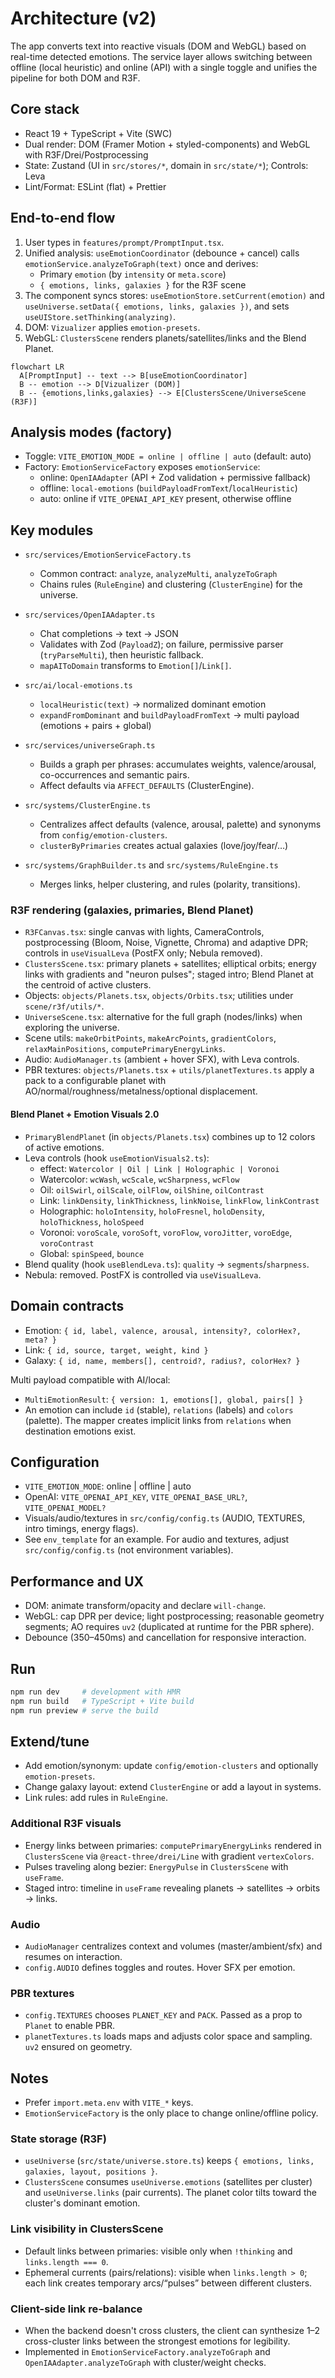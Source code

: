 # Architecture (v2)

The app converts text into reactive visuals (DOM and WebGL) based on real-time detected emotions. The service layer allows switching between offline (local heuristic) and online (API) with a single toggle and unifies the pipeline for both DOM and R3F.

## Core stack

- React 19 + TypeScript + Vite (SWC)
- Dual render: DOM (Framer Motion + styled-components) and WebGL with R3F/Drei/Postprocessing
- State: Zustand (UI in `src/stores/*`, domain in `src/state/*`); Controls: Leva
- Lint/Format: ESLint (flat) + Prettier

## End-to-end flow

1) User types in `features/prompt/PromptInput.tsx`.
2) Unified analysis: `useEmotionCoordinator` (debounce + cancel) calls `emotionService.analyzeToGraph(text)` once and derives:
   - Primary `emotion` (by `intensity` or `meta.score`)
   - `{ emotions, links, galaxies }` for the R3F scene
3) The component syncs stores: `useEmotionStore.setCurrent(emotion)` and `useUniverse.setData({ emotions, links, galaxies })`, and sets `useUIStore.setThinking(analyzing)`.
4) DOM: `Vizualizer` applies `emotion-presets`.
5) WebGL: `ClustersScene` renders planets/satellites/links and the Blend Planet.

```mermaid
flowchart LR
  A[PromptInput] -- text --> B[useEmotionCoordinator]
  B -- emotion --> D[Vizualizer (DOM)]
  B -- {emotions,links,galaxies} --> E[ClustersScene/UniverseScene (R3F)]
```

## Analysis modes (factory)

- Toggle: `VITE_EMOTION_MODE = online | offline | auto` (default: auto)
- Factory: `EmotionServiceFactory` exposes `emotionService`:
  - online: `OpenIAAdapter` (API + Zod validation + permissive fallback)
  - offline: `local-emotions` (`buildPayloadFromText`/`localHeuristic`)
  - auto: online if `VITE_OPENAI_API_KEY` present, otherwise offline

## Key modules

- `src/services/EmotionServiceFactory.ts`
  - Common contract: `analyze`, `analyzeMulti`, `analyzeToGraph`
  - Chains rules (`RuleEngine`) and clustering (`ClusterEngine`) for the universe.

- `src/services/OpenIAAdapter.ts`
  - Chat completions → text → JSON
  - Validates with Zod (`PayloadZ`); on failure, permissive parser (`tryParseMulti`), then heuristic fallback.
  - `mapAIToDomain` transforms to `Emotion[]`/`Link[]`.

- `src/ai/local-emotions.ts`
  - `localHeuristic(text)` → normalized dominant emotion
  - `expandFromDominant` and `buildPayloadFromText` → multi payload (emotions + pairs + global)

- `src/services/universeGraph.ts`
  - Builds a graph per phrases: accumulates weights, valence/arousal, co-occurrences and semantic pairs.
  - Affect defaults via `AFFECT_DEFAULTS` (ClusterEngine).

- `src/systems/ClusterEngine.ts`
  - Centralizes affect defaults (valence, arousal, palette) and synonyms from `config/emotion-clusters`.
  - `clusterByPrimaries` creates actual galaxies (love/joy/fear/…)

- `src/systems/GraphBuilder.ts` and `src/systems/RuleEngine.ts`
  - Merges links, helper clustering, and rules (polarity, transitions).

### R3F rendering (galaxies, primaries, Blend Planet)

- `R3FCanvas.tsx`: single canvas with lights, CameraControls, postprocessing (Bloom, Noise, Vignette, Chroma) and adaptive DPR; controls in `useVisualLeva` (PostFX only; Nebula removed).
- `ClustersScene.tsx`: primary planets + satellites; elliptical orbits; energy links with gradients and "neuron pulses"; staged intro; Blend Planet at the centroid of active clusters.
- Objects: `objects/Planets.tsx`, `objects/Orbits.tsx`; utilities under `scene/r3f/utils/*`.
- `UniverseScene.tsx`: alternative for the full graph (nodes/links) when exploring the universe.
- Scene utils: `makeOrbitPoints`, `makeArcPoints`, `gradientColors`, `relaxMainPositions`, `computePrimaryEnergyLinks`.
- Audio: `AudioManager.ts` (ambient + hover SFX), with Leva controls.
- PBR textures: `objects/Planets.tsx` + `utils/planetTextures.ts` apply a pack to a configurable planet with AO/normal/roughness/metalness/optional displacement.

#### Blend Planet + Emotion Visuals 2.0

- `PrimaryBlendPlanet` (in `objects/Planets.tsx`) combines up to 12 colors of active emotions.
- Leva controls (hook `useEmotionVisuals2.ts`):
  - effect: `Watercolor | Oil | Link | Holographic | Voronoi`
  - Watercolor: `wcWash`, `wcScale`, `wcSharpness`, `wcFlow`
  - Oil: `oilSwirl`, `oilScale`, `oilFlow`, `oilShine`, `oilContrast`
  - Link: `linkDensity`, `linkThickness`, `linkNoise`, `linkFlow`, `linkContrast`
  - Holographic: `holoIntensity`, `holoFresnel`, `holoDensity`, `holoThickness`, `holoSpeed`
  - Voronoi: `voroScale`, `voroSoft`, `voroFlow`, `voroJitter`, `voroEdge`, `voroContrast`
  - Global: `spinSpeed`, `bounce`
- Blend quality (hook `useBlendLeva.ts`): `quality` → `segments`/`sharpness`.
- Nebula: removed. PostFX is controlled via `useVisualLeva`.

## Domain contracts

- Emotion: `{ id, label, valence, arousal, intensity?, colorHex?, meta? }`
- Link: `{ id, source, target, weight, kind }`
- Galaxy: `{ id, name, members[], centroid?, radius?, colorHex? }`

Multi payload compatible with AI/local:

- `MultiEmotionResult`: `{ version: 1, emotions[], global, pairs[] }`
- An emotion can include `id` (stable), `relations` (labels) and `colors` (palette). The mapper creates implicit links from `relations` when destination emotions exist.

## Configuration

- `VITE_EMOTION_MODE`: online | offline | auto
- OpenAI: `VITE_OPENAI_API_KEY`, `VITE_OPENAI_BASE_URL?`, `VITE_OPENAI_MODEL?`
- Visuals/audio/textures in `src/config/config.ts` (AUDIO, TEXTURES, intro timings, energy flags).
- See `env_template` for an example. For audio and textures, adjust `src/config/config.ts` (not environment variables).

## Performance and UX

- DOM: animate transform/opacity and declare `will-change`.
- WebGL: cap DPR per device; light postprocessing; reasonable geometry segments; AO requires `uv2` (duplicated at runtime for the PBR sphere).
- Debounce (350–450ms) and cancellation for responsive interaction.

## Run

```powershell
npm run dev     # development with HMR
npm run build   # TypeScript + Vite build
npm run preview # serve the build
```

## Extend/tune

- Add emotion/synonym: update `config/emotion-clusters` and optionally `emotion-presets`.
- Change galaxy layout: extend `ClusterEngine` or add a layout in systems.
- Link rules: add rules in `RuleEngine`.

### Additional R3F visuals

- Energy links between primaries: `computePrimaryEnergyLinks` rendered in `ClustersScene` via `@react-three/drei/Line` with gradient `vertexColors`.
- Pulses traveling along bezier: `EnergyPulse` in `ClustersScene` with `useFrame`.
- Staged intro: timeline in `useFrame` revealing planets → satellites → orbits → links.

### Audio

- `AudioManager` centralizes context and volumes (master/ambient/sfx) and resumes on interaction.
- `config.AUDIO` defines toggles and routes. Hover SFX per emotion.

### PBR textures

- `config.TEXTURES` chooses `PLANET_KEY` and `PACK`. Passed as a prop to `Planet` to enable PBR.
- `planetTextures.ts` loads maps and adjusts color space and sampling. `uv2` ensured on geometry.

## Notes

- Prefer `import.meta.env` with `VITE_*` keys.
- `EmotionServiceFactory` is the only place to change online/offline policy.

### State storage (R3F)

- `useUniverse` (`src/state/universe.store.ts`) keeps `{ emotions, links, galaxies, layout, positions }`.
- `ClustersScene` consumes `useUniverse.emotions` (satellites per cluster) and `useUniverse.links` (pair currents). The planet color tilts toward the cluster's dominant emotion.

### Link visibility in ClustersScene

- Default links between primaries: visible only when `!thinking` and `links.length === 0`.
- Ephemeral currents (pairs/relations): visible when `links.length > 0`; each link creates temporary arcs/“pulses” between different clusters.

### Client-side link re-balance

- When the backend doesn't cross clusters, the client can synthesize 1–2 cross-cluster links between the strongest emotions for legibility.
- Implemented in `EmotionServiceFactory.analyzeToGraph` and `OpenIAAdapter.analyzeToGraph` with cluster/weight checks.
